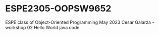 # ESPE2305-OOPSW9652
ESPE class of Object-Oriented Programming May 2023
Cesar Galarza - workshop 02 Hello World java code
